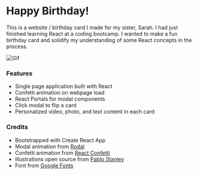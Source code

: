 # Happy Birthday!

This is a website / birthday card I made for my sister, Sarah.
I had just finished learning React at a coding bootcamp. I wanted to make a fun birthday card and solidify my understanding of some React concepts in the process.

![Gif](https://imgur.com/a/OnboTKM.gif)

### Features

- Single page application built with React
- Confetti animation on webpage load
- React Portals for modal components
- Click modal to flip a card
- Personalized video, photo, and text content in each card

### Credits

- Bootstrapped with Create React App
- Modal animation from [Rodal](http://chenjiahan.github.io/rodal/)
- Confetti animation from [React Confetti](https://openbase.io/js/react-confetti)
- Illustrations open source from [Pablo Stanley](https://www.opendoodles.com/)
- Font from [Google Fonts](https://fonts.google.com/)
